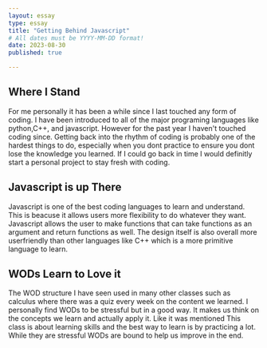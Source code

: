 ```yaml
---
layout: essay
type: essay
title: "Getting Behind Javascript"
# All dates must be YYYY-MM-DD format!
date: 2023-08-30
published: true

---
```


## Where I Stand
For me personally it has been a while since I last touched any form of coding. I have been introduced to all of the major programing languages like python,C++, and javascript. However for the past year I haven't touched coding since. Getting back into the rhythm of coding is probably one of the hardest things to do, especially when you dont practice to ensure you dont lose the knowledge you learned. If I could go back in time I would definitly start a personal project to stay fresh with coding.

## Javascript is up There
Javascript is one of the best coding languages to learn and understand. This is beacuse it allows users more flexibility to do whatever they want. Javascript allows the user to make functions that can take functions as an argument and return functions as well. The design itself is also overall more userfriendly than other languages like C++ which is a more primitive language to learn.

## WODs Learn to Love it
The WOD structure I have seen used in many other classes such as calculus where there was a quiz every week on the content we learned. I personally find WODs to be stressful but in a good way. It makes us think on the concepts we learn and actually apply it. Like it was mentioned This class is about learning skills and the best way to learn is by practicing a lot. While they are stressful WODs are bound to help us improve in the end. 
